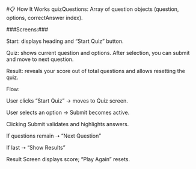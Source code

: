 #📋 How It Works
quizQuestions: Array of question objects (question, options, correctAnswer index).

###Screens:###

Start: displays heading and “Start Quiz” button.

Quiz: shows current question and options. After selection, you can submit and move to next question.

Result: reveals your score out of total questions and allows resetting the quiz.

Flow:

User clicks “Start Quiz” → moves to Quiz screen.

User selects an option → Submit becomes active.

Clicking Submit validates and highlights answers.

If questions remain ➝ “Next Question”

If last ➝ “Show Results”

Result Screen displays score; “Play Again” resets.
